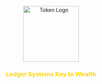 <p align="center">
  <img src="assets/logo.png" alt="Token Logo" width="150"/>
</p>

<h3 align="center" style="color:gold;">
  Ledger Systems Key to Wealth
</h3>

